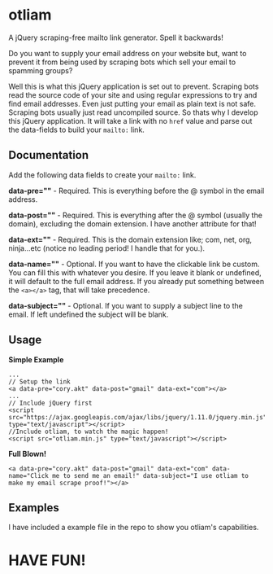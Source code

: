 otliam
======

A jQuery scraping-free mailto link generator. Spell it backwards!

Do you want to supply your email address on your website but, want to prevent it from being used by scraping bots which sell your email to spamming groups?

Well this is what this jQuery application is set out to prevent. Scraping bots read the source code of your site and using regular expressions to try and find email addresses. Even just putting your email as plain text is not safe. Scraping bots usually just read uncompiled source. So thats why I develop this jQuery application. It will take a link with no `href` value and parse out the data-fields to build your `mailto:` link.

Documentation
-------------
Add the following data fields to create your `mailto:` link.

<strong>data-pre=""</strong> - Required. This is everything before the @ symbol in the email address.

<strong>data-post=""</strong> - Required. This is everything after the @ symbol (usually the domain), excluding the domain extension. I have another attribute for that!

<strong>data-ext=""</strong> - Required. This is the domain extension like; com, net, org, ninja...etc (notice no leading period! I handle that for you.).

<strong>data-name=""</strong> - Optional. If you want to have the clickable link be custom. You can fill this with whatever you desire. If you leave it blank or undefined, it will default to the full email address. If you already put something between the `<a></a>` tag, that will take precedence.

<strong>data-subject=""</strong> - Optional. If you want to supply a subject line to the email. If left undefined the subject will be blank.

Usage
-----
	
<strong>Simple Example</strong>

	...
	// Setup the link
	<a data-pre="cory.akt" data-post="gmail" data-ext="com"></a>
	...
	// Include jQuery first
	<script src="https://ajax.googleapis.com/ajax/libs/jquery/1.11.0/jquery.min.js" type="text/javascript"></script>
	//Include otliam, to watch the magic happen!
	<script src="otliam.min.js" type="text/javascript"></script>
	
<strong>Full Blown!</strong>

	<a data-pre="cory.akt" data-post="gmail" data-ext="com" data-name="Click me to send me an email!" data-subject="I use otliam to make my email scrape proof!"></a>

Examples
--------
I have included a example file in the repo to show you otliam's capabilities.




HAVE FUN!
=========